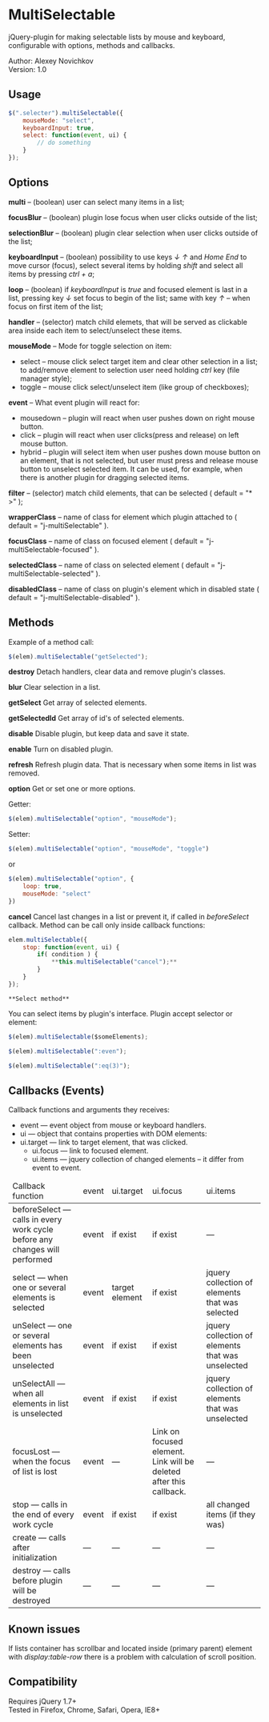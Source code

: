 # MultiSelectable
jQuery-plugin for making selectable lists by mouse and keyboard, configurable with options, methods and callbacks.

Author: Alexey Novichkov  
Version: 1.0

## Usage
```javascript
$(".selecter").multiSelectable({
    mouseMode: "select",
    keyboardInput: true,
    select: function(event, ui) {
        // do something
    }
});
```

## Options
**multi** – (boolean) user can select many items in a list;

**focusBlur** – (boolean) plugin lose focus when user clicks outside of the list;

**selectionBlur** – (boolean) plugin clear selection when user clicks outside of the list;

**keyboardInput** – (boolean) possibility to use keys *↓* *↑* and *Home* *End* to move cursor (focus), select several items by holding *shift* and select all items by pressing *ctrl + a*;

**loop** – (boolean) if *keyboardInput* is *true* and focused element is last in a list, pressing key *↓* set focus to begin of the list; same with key *↑* – when focus on first item of the list;

**handler** – (selector) match child elemets, that will be served as clickable area inside each item to select/unselect these items.

**mouseMode** – Mode for toggle selection on item:
* select – mouse click select target item and clear other selection in a list; to add/remove element to selection user need holding *ctrl* key (file manager style);
* toggle – mouse click select/unselect item (like group of checkboxes);

**event** – What event plugin will react for: 
* mousedown – plugin will react when user pushes down on right mouse button.
* click – plugin will react when user clicks(press and release) on left mouse button.
* hybrid – plugin will select item when user pushes down mouse button on an element, that is not selected, but user must press and release mouse button to unselect selected item. It can be used, for example, when there is another plugin for dragging selected items.

**filter** – (selector) match child elements, that can be selected ( default = "* >" );

**wrapperClass** – name of class for element which plugin attached to ( default = "j-multiSelectable" ).

**focusClass** – name of class on focused element ( default = "j-multiSelectable-focused" ).

**selectedClass** – name of class on selected element ( default = "j-multiSelectable-selected" ).

**disabledClass** – name of class on plugin's element which in disabled state ( default = "j-multiSelectable-disabled" ).

## Methods
Example of a method call:
```javascript
$(elem).multiSelectable("getSelected");
```

**destroy**
Detach handlers, clear data and remove plugin's classes.

**blur**
Clear selection in a list.

**getSelect**
Get array of selected elements.

**getSelectedId**
Get array of id's of selected elements.

**disable**
Disable plugin, but keep data and save it state.

**enable**
Turn on disabled plugin.

**refresh**
Refresh plugin data. That is necessary when some items in list was removed.

**option**
Get or set one or more options.

Getter:
```javascript
$(elem).multiSelectable("option", "mouseMode");
```
Setter:
```javascript
$(elem).multiSelectable("option", "mouseMode", "toggle")
```
or
```javascript
$(elem).multiSelectable("option", {
    loop: true,
    mouseMode: "select"
})
```

**cancel**
Cancel last changes in a list or prevent it, if called in *beforeSelect* callback. Method can be call only inside callback functions:
```javascript
elem.multiSelectable({
    stop: function(event, ui) {
        if( condition ) {
            **this.multiSelectable("cancel");**
        }
    }
});
```

	**Select method**
You can select items by plugin's interface. Plugin accept selector or element:
```javascript
$(elem).multiSelectable($someElements);
```
```javascript
$(elem).multiSelectable(":even");
```
```javascript
$(elem).multiSelectable(":eq(3)");
```

## Callbacks (Events)
Callback functions and arguments they receives:

* event — event object from mouse or keyboard handlers.
* ui — object that contains properties with DOM elements:
* ui.target — link to target element, that was clicked.
	* ui.focus — link to focused element.
	* ui.items — jquery collection of changed elements – it differ from event to event.

<table>
					<thead>
						<tr>
							<td>
								Callback function
							</td></span>
							<td>event</td>
							<td>ui.target</td>
							<td>ui.focus</td>
							<td>ui.items</td>
						</tr>
					</thead>
					<tbody>
						<tr>
							<td>
								<span class="g-option">beforeSelect</span>
								<span class="options-description">— calls in every work cycle before any changes will performed</span>
							</td>
							<td>event</td>
							<td>if exist</td>
							<td>if exist</td>
							<td>—</td>
						</tr>
						<tr>
							<td>
								<span class="g-option">select</span>
								<span class="options-description">— when one or several elements is selected</span>
							</td>
							<td>event</td>
							<td>target element</td>
							<td>if exist</td>
							<td>jquery collection of elements that was selected</td>
						</tr>
						<tr>
							<td>
								<span class="g-option">unSelect</span>
								<span class="options-description">— one or several elements has been unselected</span>
							</td>
							<td>event</td>
							<td>if exist</td>
							<td>if exist</td>
							<td>jquery collection of elements that was unselected</td>
						</tr>
						<tr>
							<td>
								<span class="g-option">unSelectAll</span>
								<span class="options-description">— when all elements in list is unselected</span>
							</td>
							<td>event</td>
							<td>if exist</td>
							<td>if exist</td>
							<td>jquery collection of elements that was unselected</td>
						</tr>
						<tr>
							<td>
								<span class="g-option">focusLost</span>
								<span class="options-description">— when the focus of list is lost</span>
							</td>
							<td>event</td>
							<td>—</td>
							<td>Link on focused element. Link will be deleted after this callback.</td>
							<td>—</td>
						</tr>
						<tr>
							<td>
								<span class="g-option">stop</span>
								<span class="options-description">— calls in the end of every work cycle</span>
							</td>
							<td>event</td>
							<td>if exist</td>
							<td>if exist</td>
							<td>all changed items (if they was)</td>
						</tr>
						<tr>
							<td>
								<span class="g-option">create</span>
								<span class="options-description">— calls after initialization</span>
							</td>
							<td>—</td>
							<td>—</td>
							<td>—</td>
							<td>—</td>
						</tr>
						<tr>
							<td>
								<span class="g-option">destroy</span>
								<span class="options-description">— calls before plugin will be destroyed</span>
							</td>
							<td>—</td>
							<td>—</td>
							<td>—</td>
							<td>—</td>
						</tr>
					</tbody>
				</table>

## Known issues
If lists container has scrollbar and located inside (primary parent) element with *display:table-row* there is a problem with calculation of scroll position.

## Compatibility
Requires jQuery 1.7+  
Tested in Firefox, Chrome, Safari, Opera, IE8+